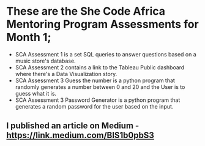 # These are the She Code Africa Mentoring Program Assessments for Month 1;
* SCA Assessment 1 is a set SQL queries to answer questions based on a music store's database.
* SCA Assessment 2 contains a link to the Tableau Public dashboard where there's a Data Visualization story.
* SCA Assessment 3 Guess the number is a python program that randomly generates a number between 0 and 20 and the User is to guess what it is.
* SCA Assessment 3 Password Generator is a python program that generates a random password for the user based on the input.
## I published an article on Medium - https://link.medium.com/BlS1b0pbS3
